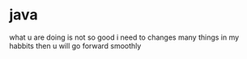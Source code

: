# java
what u are doing is not so good i need to changes many things in my habbits then u will go forward smoothly
